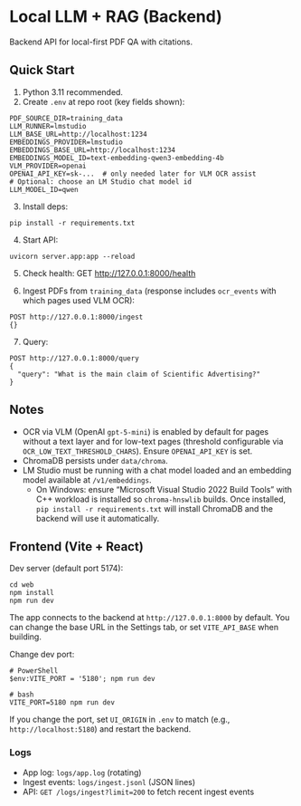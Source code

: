 # Local LLM + RAG (Backend)

Backend API for local-first PDF QA with citations.

## Quick Start

1. Python 3.11 recommended.
2. Create `.env` at repo root (key fields shown):

```
PDF_SOURCE_DIR=training_data
LLM_RUNNER=lmstudio
LLM_BASE_URL=http://localhost:1234
EMBEDDINGS_PROVIDER=lmstudio
EMBEDDINGS_BASE_URL=http://localhost:1234
EMBEDDINGS_MODEL_ID=text-embedding-qwen3-embedding-4b
VLM_PROVIDER=openai
OPENAI_API_KEY=sk-...  # only needed later for VLM OCR assist
# Optional: choose an LM Studio chat model id
LLM_MODEL_ID=qwen
```

3. Install deps:

```
pip install -r requirements.txt
```

4. Start API:

```
uvicorn server.app:app --reload
```

5. Check health: GET http://127.0.0.1:8000/health

6. Ingest PDFs from `training_data` (response includes `ocr_events` with which pages used VLM OCR):

```
POST http://127.0.0.1:8000/ingest
{}
```

7. Query:

```
POST http://127.0.0.1:8000/query
{
  "query": "What is the main claim of Scientific Advertising?"
}
```

## Notes

- OCR via VLM (OpenAI `gpt-5-mini`) is enabled by default for pages without a text layer and for low-text pages (threshold configurable via `OCR_LOW_TEXT_THRESHOLD_CHARS`). Ensure `OPENAI_API_KEY` is set.
- ChromaDB persists under `data/chroma`.
- LM Studio must be running with a chat model loaded and an embedding model available at `/v1/embeddings`.
  - On Windows: ensure “Microsoft Visual Studio 2022 Build Tools” with C++ workload is installed so `chroma-hnswlib` builds. Once installed, `pip install -r requirements.txt` will install ChromaDB and the backend will use it automatically.

## Frontend (Vite + React)

Dev server (default port 5174):

```
cd web
npm install
npm run dev
```

The app connects to the backend at `http://127.0.0.1:8000` by default. You can change the base URL in the Settings tab, or set `VITE_API_BASE` when building.

Change dev port:

```
# PowerShell
$env:VITE_PORT = '5180'; npm run dev

# bash
VITE_PORT=5180 npm run dev
```
If you change the port, set `UI_ORIGIN` in `.env` to match (e.g., `http://localhost:5180`) and restart the backend.


### Logs
- App log: `logs/app.log` (rotating)
- Ingest events: `logs/ingest.jsonl` (JSON lines)
- API: `GET /logs/ingest?limit=200` to fetch recent ingest events
